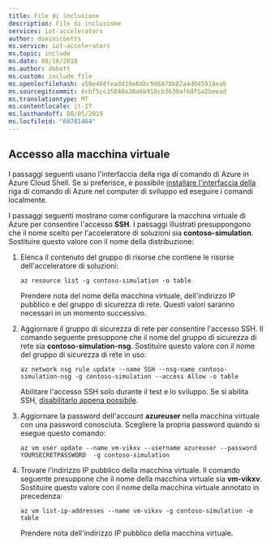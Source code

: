 ```yaml
---
title: File di inclusione
description: File di inclusione
services: iot-accelerators
author: dominicbetts
ms.service: iot-accelerators
ms.topic: include
ms.date: 08/16/2018
ms.author: dobett
ms.custom: include file
ms.openlocfilehash: a58e408feadd10e6dbc9d6878b82a4d045918ea6
ms.sourcegitcommit: 6cbf5cc35840a30a6b918cb3630af68f5a2beead
ms.translationtype: MT
ms.contentlocale: it-IT
ms.lasthandoff: 08/05/2019
ms.locfileid: "68781464"
---
```

## <a name="access-the-virtual-machine"></a>Accesso alla macchina virtuale

I passaggi seguenti usano l'interfaccia della riga di comando di Azure in Azure Cloud Shell. Se si preferisce, è possibile [installare l'interfaccia della](/cli/azure/install-azure-cli) riga di comando di Azure nel computer di sviluppo ed eseguire i comandi localmente.

I passaggi seguenti mostrano come configurare la macchina virtuale di Azure per consentire l'accesso **SSH**. I passaggi illustrati presuppongono che il nome scelto per l'acceleratore di soluzioni sia **contoso-simulation**. Sostituire questo valore con il nome della distribuzione:

1. Elenca il contenuto del gruppo di risorse che contiene le risorse dell'acceleratore di soluzioni:

    ```azurecli-interactive
    az resource list -g contoso-simulation -o table
    ```

    Prendere nota del nome della macchina virtuale, dell'indirizzo IP pubblico e del gruppo di sicurezza di rete. Questi valori saranno necessari in un momento successivo.

1. Aggiornare il gruppo di sicurezza di rete per consentire l'accesso SSH. Il comando seguente presuppone che il nome del gruppo di sicurezza di rete sia **contoso-simulation-nsg**. Sostituire questo valore con il nome del gruppo di sicurezza di rete in uso:

    ```azurecli-interactive
    az network nsg rule update --name SSH --nsg-name contoso-simulation-nsg -g contoso-simulation --access Allow -o table
    ```

    Abilitare l'accesso SSH solo durante il test e lo sviluppo. Se si abilita SSH, [disabilitarlo appena possibile](https://docs.microsoft.com/azure/security/fundamentals/network-best-practices#disable-rdpssh-access-to-virtual-machines).

1. Aggiornare la password dell'account **azureuser** nella macchina virtuale con una password conosciuta. Scegliere la propria password quando si esegue questo comando:

    ```azurecli-interactive
    az vm user update --name vm-vikxv --username azureuser --password YOURSECRETPASSWORD  -g contoso-simulation
    ```

1. Trovare l'indirizzo IP pubblico della macchina virtuale. Il comando seguente presuppone che il nome della macchina virtuale sia **vm-vikxv**. Sostituire questo valore con il nome della macchina virtuale annotato in precedenza:

    ```azurecli-interactive
    az vm list-ip-addresses --name vm-vikxv -g contoso-simulation -o table
    ```

    Prendere nota dell'indirizzo IP pubblico della macchina virtuale.
